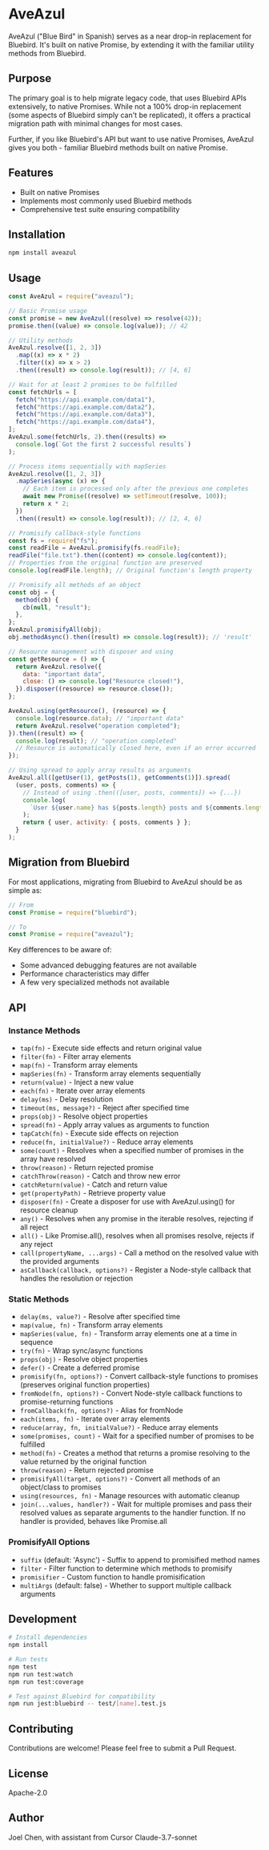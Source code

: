 # AveAzul

AveAzul ("Blue Bird" in Spanish) serves as a near drop-in replacement for Bluebird. It's built on native Promise, by extending it with the familiar utility methods from Bluebird.

## Purpose

The primary goal is to help migrate legacy code, that uses Bluebird APIs extensively, to native Promises. While not a 100% drop-in replacement (some aspects of Bluebird simply can't be replicated), it offers a practical migration path with minimal changes for most cases.

Further, if you like Bluebird's API but want to use native Promises, AveAzul gives you both - familiar Bluebird methods built on native Promise.

## Features

- Built on native Promises
- Implements most commonly used Bluebird methods
- Comprehensive test suite ensuring compatibility

## Installation

```bash
npm install aveazul
```

## Usage

```javascript
const AveAzul = require("aveazul");

// Basic Promise usage
const promise = new AveAzul((resolve) => resolve(42));
promise.then((value) => console.log(value)); // 42

// Utility methods
AveAzul.resolve([1, 2, 3])
  .map((x) => x * 2)
  .filter((x) => x > 2)
  .then((result) => console.log(result)); // [4, 6]

// Wait for at least 2 promises to be fulfilled
const fetchUrls = [
  fetch("https://api.example.com/data1"),
  fetch("https://api.example.com/data2"),
  fetch("https://api.example.com/data3"),
  fetch("https://api.example.com/data4"),
];
AveAzul.some(fetchUrls, 2).then((results) =>
  console.log(`Got the first 2 successful results`)
);

// Process items sequentially with mapSeries
AveAzul.resolve([1, 2, 3])
  .mapSeries(async (x) => {
    // Each item is processed only after the previous one completes
    await new Promise((resolve) => setTimeout(resolve, 100));
    return x * 2;
  })
  .then((result) => console.log(result)); // [2, 4, 6]

// Promisify callback-style functions
const fs = require("fs");
const readFile = AveAzul.promisify(fs.readFile);
readFile("file.txt").then((content) => console.log(content));
// Properties from the original function are preserved
console.log(readFile.length); // Original function's length property

// Promisify all methods of an object
const obj = {
  method(cb) {
    cb(null, "result");
  },
};
AveAzul.promisifyAll(obj);
obj.methodAsync().then((result) => console.log(result)); // 'result'

// Resource management with disposer and using
const getResource = () => {
  return AveAzul.resolve({
    data: "important data",
    close: () => console.log("Resource closed!"),
  }).disposer((resource) => resource.close());
};

AveAzul.using(getResource(), (resource) => {
  console.log(resource.data); // "important data"
  return AveAzul.resolve("operation completed");
}).then((result) => {
  console.log(result); // "operation completed"
  // Resource is automatically closed here, even if an error occurred
});

// Using spread to apply array results as arguments
AveAzul.all([getUser(1), getPosts(1), getComments(1)]).spread(
  (user, posts, comments) => {
    // Instead of using .then(([user, posts, comments]) => {...})
    console.log(
      `User ${user.name} has ${posts.length} posts and ${comments.length} comments`
    );
    return { user, activity: { posts, comments } };
  }
);
```

## Migration from Bluebird

For most applications, migrating from Bluebird to AveAzul should be as simple as:

```javascript
// From
const Promise = require("bluebird");

// To
const Promise = require("aveazul");
```

Key differences to be aware of:

- Some advanced debugging features are not available
- Performance characteristics may differ
- A few very specialized methods not available

## API

### Instance Methods

- `tap(fn)` - Execute side effects and return original value
- `filter(fn)` - Filter array elements
- `map(fn)` - Transform array elements
- `mapSeries(fn)` - Transform array elements sequentially
- `return(value)` - Inject a new value
- `each(fn)` - Iterate over array elements
- `delay(ms)` - Delay resolution
- `timeout(ms, message?)` - Reject after specified time
- `props(obj)` - Resolve object properties
- `spread(fn)` - Apply array values as arguments to function
- `tapCatch(fn)` - Execute side effects on rejection
- `reduce(fn, initialValue?)` - Reduce array elements
- `some(count)` - Resolves when a specified number of promises in the array have resolved
- `throw(reason)` - Return rejected promise
- `catchThrow(reason)` - Catch and throw new error
- `catchReturn(value)` - Catch and return value
- `get(propertyPath)` - Retrieve property value
- `disposer(fn)` - Create a disposer for use with AveAzul.using() for resource cleanup
- `any()` - Resolves when any promise in the iterable resolves, rejecting if all reject
- `all()` - Like Promise.all(), resolves when all promises resolve, rejects if any reject
- `call(propertyName, ...args)` - Call a method on the resolved value with the provided arguments
- `asCallback(callback, options?)` - Register a Node-style callback that handles the resolution or rejection

### Static Methods

- `delay(ms, value?)` - Resolve after specified time
- `map(value, fn)` - Transform array elements
- `mapSeries(value, fn)` - Transform array elements one at a time in sequence
- `try(fn)` - Wrap sync/async functions
- `props(obj)` - Resolve object properties
- `defer()` - Create a deferred promise
- `promisify(fn, options?)` - Convert callback-style functions to promises (preserves original function properties)
- `fromNode(fn, options?)` - Convert Node-style callback functions to promise-returning functions
- `fromCallback(fn, options?)` - Alias for fromNode
- `each(items, fn)` - Iterate over array elements
- `reduce(array, fn, initialValue?)` - Reduce array elements
- `some(promises, count)` - Wait for a specified number of promises to be fulfilled
- `method(fn)` - Creates a method that returns a promise resolving to the value returned by the original function
- `throw(reason)` - Return rejected promise
- `promisifyAll(target, options?)` - Convert all methods of an object/class to promises
- `using(resources, fn)` - Manage resources with automatic cleanup
- `join(...values, handler?)` - Wait for multiple promises and pass their resolved values as separate arguments to the handler function. If no handler is provided, behaves like Promise.all

### PromisifyAll Options

- `suffix` (default: 'Async') - Suffix to append to promisified method names
- `filter` - Filter function to determine which methods to promisify
- `promisifier` - Custom function to handle promisification
- `multiArgs` (default: false) - Whether to support multiple callback arguments

## Development

```bash
# Install dependencies
npm install

# Run tests
npm test
npm run test:watch
npm run test:coverage

# Test against Bluebird for compatibility
npm run jest:bluebird -- test/[name].test.js
```

## Contributing

Contributions are welcome! Please feel free to submit a Pull Request.

## License

Apache-2.0

## Author

Joel Chen, with assistant from Cursor Claude-3.7-sonnet
